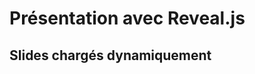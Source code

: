 # Présentation avec Reveal.js

## Slides chargés dynamiquement

<RevealSlide markdownPath="/slides.md" />
